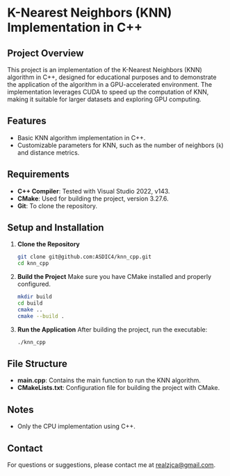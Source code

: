 # K-Nearest Neighbors (KNN) Implementation in C++

## Project Overview
This project is an implementation of the K-Nearest Neighbors (KNN) algorithm in C++, designed for educational purposes and to demonstrate the application of the algorithm in a GPU-accelerated environment. The implementation leverages CUDA to speed up the computation of KNN, making it suitable for larger datasets and exploring GPU computing.

## Features
- Basic KNN algorithm implementation in C++.
- Customizable parameters for KNN, such as the number of neighbors (`k`) and distance metrics.

## Requirements
- **C++ Compiler**: Tested with Visual Studio 2022, v143.
- **CMake**: Used for building the project, version 3.27.6.
- **Git**: To clone the repository.

## Setup and Installation
1. **Clone the Repository**
   ```sh
   git clone git@github.com:ASDIC4/knn_cpp.git
   cd knn_cpp
   ```

2. **Build the Project**
   Make sure you have CMake installed and properly configured.
   ```sh
   mkdir build
   cd build
   cmake ..
   cmake --build .
   ```

3. **Run the Application**
   After building the project, run the executable:
   ```sh
   ./knn_cpp
   ```



## File Structure
- **main.cpp**: Contains the main function to run the KNN algorithm.
- **CMakeLists.txt**: Configuration file for building the project with CMake.

## Notes
- Only the CPU implementation using C++.

## Contact
For questions or suggestions, please contact me at [realzjca@gmail.com](mailto:realzjca@gmail.com).
